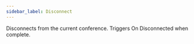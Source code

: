 ```yaml
---
sidebar_label: Disconnect
---
```

Disconnects from the current conference. Triggers On Disconnected when complete.